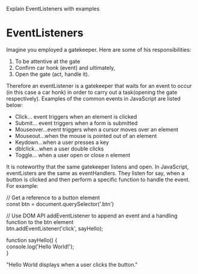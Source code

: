 
Explain EventListeners with examples

# EventListeners  
Imagine you employed a gatekeeper. Here are some of his responsibilities:  


1. To be attentive at the gate  
2. Confirm car honk (event) and ultimately,   
3. Open the gate (act, handle it).  

Therefore an eventListener is a gatekeeper that waits for an event to occur (in this case a car honk) in order to carry out a task(opening the gate respectively). Examples of the common events in JavaScript are listed below:  

* Click... event triggers when an element is clicked  
* Submit... event triggers when a form is submitted  
* Mouseover...event triggers when a cursor moves over an element  
* Mouseout...when the mouse is pointed out of an element  
* Keydown...when a user presses a key  
* dblclick...when a user double clicks  
* Toggle... when a user open or close n element  



It is noteworthy that the same gatekeeper listens and open. In JavaScript, eventListers are the same as eventHandlers. They listen for say, when a button is clicked and then perform a specific function to handle the event. For example:  


// Get a reference to a button element  
const btn = document.querySelector('.btn')  


// Use DOM API addEventListener to append an event and a handling function to the btn element  
btn.addEventListener('click', sayHello);  

function sayHello() {  
  console.log('Hello World!');  
}  

"Hello World displays when a user clicks the button."



